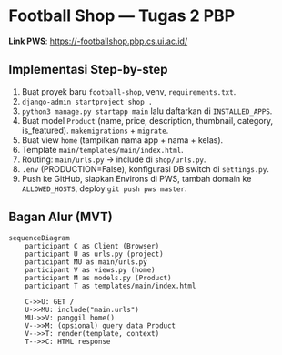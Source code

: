 # Football Shop — Tugas 2 PBP

**Link PWS**: [https://<username-SSO>-footballshop.pbp.cs.ui.ac.id/](https://naomyscha-attalie-footballshop.pbp.cs.ui.ac.id/)

## Implementasi Step-by-step
1) Buat proyek baru `football-shop`, venv, `requirements.txt`.
2) `django-admin startproject shop .`
3) `python3 manage.py startapp main` lalu daftarkan di `INSTALLED_APPS`.
4) Buat model `Product` (name, price, description, thumbnail, category, is_featured). `makemigrations` + `migrate`.
5) Buat view `home` (tampilkan nama app + nama + kelas).
6) Template `main/templates/main/index.html`.
7) Routing: `main/urls.py` → include di `shop/urls.py`.
8) `.env` (PRODUCTION=False), konfigurasi DB switch di `settings.py`.
9) Push ke GitHub, siapkan Environs di PWS, tambah domain ke `ALLOWED_HOSTS`, deploy `git push pws master`.

## Bagan Alur (MVT)
```mermaid
sequenceDiagram
    participant C as Client (Browser)
    participant U as urls.py (project)
    participant MU as main/urls.py
    participant V as views.py (home)
    participant M as models.py (Product)
    participant T as templates/main/index.html

    C->>U: GET /
    U->>MU: include("main.urls")
    MU->>V: panggil home()
    V-->>M: (opsional) query data Product
    V-->>T: render(template, context)
    T-->>C: HTML response
